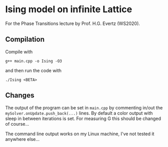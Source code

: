 # Ising model on infinite Lattice

For the Phase Transitions lecture by Prof. H.G. Evertz (WS2020).

## Compilation
Compile with 

    g++ main.cpp -o Ising -O3

and then run the code with

    ./Ising <BETA>


## Changes
The output of the program can be set in `main.cpp` by commenting in/out the `mySolver.onUpdate.push_back(...)` lines.
By default a color output with sleep in between iterations is set. For measuring G this should be changed of course...

The command line output works on my Linux machine, I've not tested it anywhere else...

